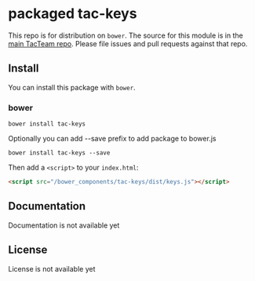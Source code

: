 # packaged tac-keys

This repo is for distribution on `bower`. The source for this module is in the
[main TacTeam repo](https://github.com/tacteam/keys).
Please file issues and pull requests against that repo.

## Install

You can install this package with `bower`.

### bower

```shell
bower install tac-keys
```

Optionally you can add --save prefix to add package to bower.js

```shell
bower install tac-keys --save
```

Then add a `<script>` to your `index.html`:

```html
<script src="/bower_components/tac-keys/dist/keys.js"></script>
```

## Documentation

Documentation is not available yet

## License

License is not available yet